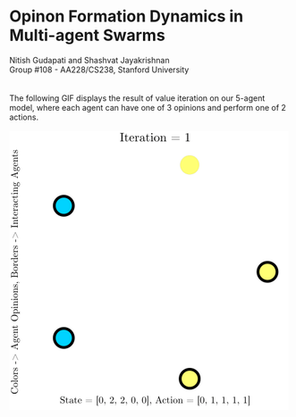 # Opinon Formation Dynamics in Multi-agent Swarms
Nitish Gudapati and Shashvat Jayakrishnan\
Group #108 - AA228/CS238, Stanford University
\
\
\
The following GIF displays the result of value iteration on our 5-agent model, where each agent can have one of 3 opinions and perform one of 2 actions.
\
\
![](https://github.com/gnitish18/Consensus_of_Multi-Agent_Systems/blob/main/Figures/Report/Sim_14-45-13-Value_Iteration_Policy.gif)
